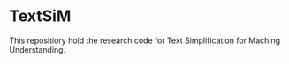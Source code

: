 # TextSiM
This repositiory hold the research code for Text Simplification for Maching Understanding.
